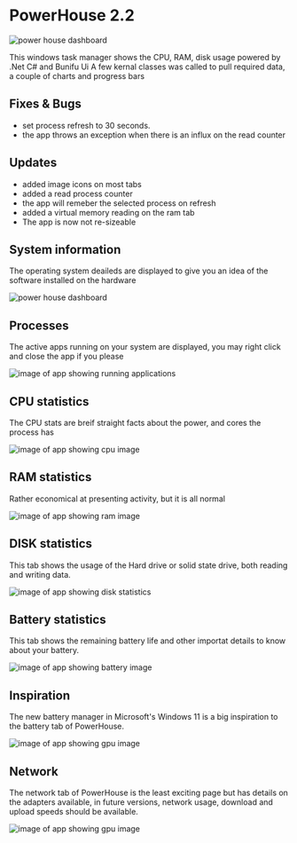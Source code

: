 # PowerHouse 2.2
<img src="screenshots/computer.gif" alt="power house dashboard"/>

This windows task manager shows the CPU, RAM, disk usage powered by .Net C# and Bunifu Ui
A few kernal classes was called to pull required data, a couple of charts and progress bars

## Fixes & Bugs

- set process refresh to 30 seconds.
- the app throws an exception when there is an influx on the read counter 

## Updates

- added image icons on most tabs
- added a read process counter
- the app will remeber the selected process on refresh
- added a virtual memory reading on the ram tab
- The app is now not re-sizeable

## System information

<p>The operating system deaileds are displayed to give you an idea of the software installed on the hardware</p>

<img src="screenshots/powerhouse-system.png" alt="power house dashboard"/>

## Processes

<p>The active apps running on your system are displayed, you may right click and close the app if you please</p>

<img src="screenshots/powerhouse-apps.png" alt="image of app showing running applications" />

## CPU statistics

<p>The CPU stats are breif straight facts about the power, and cores the process has</p>

<img src="https://github.com/V014/PowerHouse/blob/main/screenshots/powerhouse-cpu.png" alt="image of app showing cpu image"/>

## RAM statistics

<p>Rather economical at presenting activity, but it is all normal</p>

<img src="screenshots/powerhouse-ram.png" alt="image of app showing ram image"/>

## DISK statistics

<p>This tab shows the usage of the Hard drive or solid state drive, both reading and writing data.</p>

<img src="screenshots/powerhouse-storage.png" alt="image of app showing disk statistics"/>

## Battery statistics

<p>This tab shows the remaining battery life and other importat details to know about your battery.</p>

<img src="screenshots/powerhouse-battery.png" alt="image of app showing battery image"/>

## Inspiration

<p>The new battery manager in Microsoft's Windows 11 is a big inspiration to the battery tab of PowerHouse.</p>

<img src="screenshots/powerhouse-inspiration.png" alt="image of app showing gpu image"/>

## Network

<p>The network tab of PowerHouse is the least exciting page but has details on the adapters available, in future versions, network usage, download and upload speeds should be available.</p>

<img src="screenshots/powerhouse-network.png" alt="image of app showing gpu image"/>